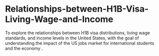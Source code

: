 # Relationships-between-H1B-Visa-Living-Wage-and-Income
To explore the relationships between H1B visa distributions, living wage standards, and income levels in the United States, with the goal of understanding the impact of the US jobs market for international students and the economy .
